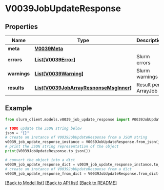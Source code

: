 # V0039JobUpdateResponse


## Properties

Name | Type | Description | Notes
------------ | ------------- | ------------- | -------------
**meta** | [**V0039Meta**](V0039Meta.md) |  | [optional] 
**errors** | [**List[V0039Error]**](V0039Error.md) | Slurm errors | [optional] 
**warnings** | [**List[V0039Warning]**](V0039Warning.md) | Slurm warnings | [optional] 
**results** | [**List[V0039JobArrayResponseMsgInner]**](V0039JobArrayResponseMsgInner.md) | Result per ArrayJob | [optional] 

## Example

```python
from slurm_client.models.v0039_job_update_response import V0039JobUpdateResponse

# TODO update the JSON string below
json = "{}"
# create an instance of V0039JobUpdateResponse from a JSON string
v0039_job_update_response_instance = V0039JobUpdateResponse.from_json(json)
# print the JSON string representation of the object
print(V0039JobUpdateResponse.to_json())

# convert the object into a dict
v0039_job_update_response_dict = v0039_job_update_response_instance.to_dict()
# create an instance of V0039JobUpdateResponse from a dict
v0039_job_update_response_from_dict = V0039JobUpdateResponse.from_dict(v0039_job_update_response_dict)
```
[[Back to Model list]](../README.md#documentation-for-models) [[Back to API list]](../README.md#documentation-for-api-endpoints) [[Back to README]](../README.md)


